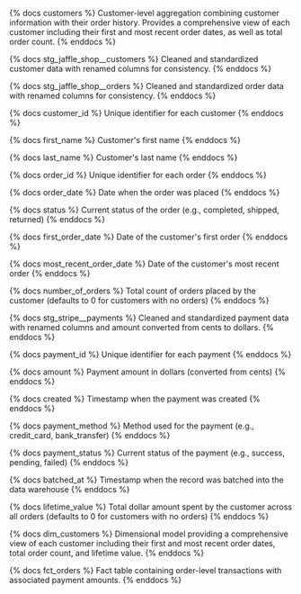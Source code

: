 {% docs customers %}
Customer-level aggregation combining customer information with their order history. Provides a comprehensive view of each customer including their first and most recent order dates, as well as total order count.
{% enddocs %}

{% docs stg_jaffle_shop__customers %}
Cleaned and standardized customer data with renamed columns for consistency.
{% enddocs %}

{% docs stg_jaffle_shop__orders %}
Cleaned and standardized order data with renamed columns for consistency.
{% enddocs %}

{% docs customer_id %}
Unique identifier for each customer
{% enddocs %}

{% docs first_name %}
Customer's first name
{% enddocs %}

{% docs last_name %}
Customer's last name
{% enddocs %}

{% docs order_id %}
Unique identifier for each order
{% enddocs %}

{% docs order_date %}
Date when the order was placed
{% enddocs %}

{% docs status %}
Current status of the order (e.g., completed, shipped, returned)
{% enddocs %}

{% docs first_order_date %}
Date of the customer's first order
{% enddocs %}

{% docs most_recent_order_date %}
Date of the customer's most recent order
{% enddocs %}

{% docs number_of_orders %}
Total count of orders placed by the customer (defaults to 0 for customers with no orders)
{% enddocs %}

{% docs stg_stripe__payments %}
Cleaned and standardized payment data with renamed columns and amount converted from cents to dollars.
{% enddocs %}

{% docs payment_id %}
Unique identifier for each payment
{% enddocs %}

{% docs amount %}
Payment amount in dollars (converted from cents)
{% enddocs %}

{% docs created %}
Timestamp when the payment was created
{% enddocs %}

{% docs payment_method %}
Method used for the payment (e.g., credit_card, bank_transfer)
{% enddocs %}

{% docs payment_status %}
Current status of the payment (e.g., success, pending, failed)
{% enddocs %}

{% docs batched_at %}
Timestamp when the record was batched into the data warehouse
{% enddocs %}

{% docs lifetime_value %}
Total dollar amount spent by the customer across all orders (defaults to 0 for customers with no orders)
{% enddocs %}

{% docs dim_customers %}
Dimensional model providing a comprehensive view of each customer including their first and most recent order dates, total order count, and lifetime value.
{% enddocs %}

{% docs fct_orders %}
Fact table containing order-level transactions with associated payment amounts.
{% enddocs %}
